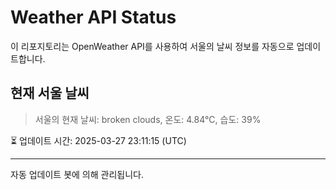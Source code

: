 
# Weather API Status

이 리포지토리는 OpenWeather API를 사용하여 서울의 날씨 정보를 자동으로 업데이트합니다.

## 현재 서울 날씨
> 서울의 현재 날씨: broken clouds, 온도: 4.84°C, 습도: 39%

⏳ 업데이트 시간: 2025-03-27 23:11:15 (UTC)

---
자동 업데이트 봇에 의해 관리됩니다.
